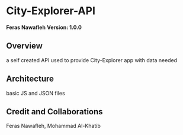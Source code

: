 # City-Explorer-API

**Feras Nawafleh**
**Version: 1.0.0**

## Overview

a self created API used to provide City-Explorer app with data needed

## Architecture

basic JS and JSON files

## Credit and Collaborations

Feras Nawafleh, Mohammad Al-Khatib
